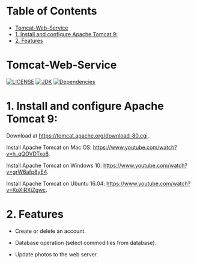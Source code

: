 Table of Contents
=================
   * [Tomcat-Web-Service](#tomcat-web-service)
   * [1. Install and configure Apache Tomcat 9:](#1-install-and-configure-apache-tomcat-9)
   * [2. Features](#2-features)
   
# Tomcat-Web-Service
[![LICENSE](https://img.shields.io/hexpm/l/plug)](https://github.com/eShopool/Android-Application/blob/master/LICENSE)
[![JDK](https://img.shields.io/badge/JDK-8u144%20-orange.svg)](https://www.oracle.com/technetwork/java/javase/8u144-relnotes-3838694.html)
[![Dependencies](https://img.shields.io/badge/Dependencies-up%20to%20date-green.svg)](https://mvnrepository.com/artifact/mysql/mysql-connector-java/5.1.23)

# 1. Install and configure Apache Tomcat 9:

Download at https://tomcat.apache.org/download-80.cgi.

Install Apache Tomcat on Mac OS: https://www.youtube.com/watch?v=h_qQOVDTxo8.

Install Apache Tomcat on Windows 10: https://www.youtube.com/watch?v=grW6afp8yE4.

Install Apache Tomcat on Ubuntu 16.04: https://www.youtube.com/watch?v=KoXiRXjZgwc.

# 2. Features

* Create or delete an account.

* Database operation (select commodities from database).

* Update photos to the web server.

